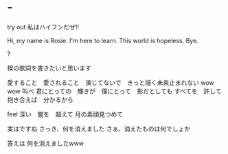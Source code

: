 # -
try out
私はハイフンだぜ!!

Hi, my name is Rosie. I'm here to learn. This world is hopeless. Bye.

?

楔の歌詞を書きたいと思います

愛すること　愛されること　演じてないで　きっと描く未来止まれない 
wow wow 叫べ
君にとっての　輝きが　僕にとって　影だとしても
すべてを　許して　抱き合えば　分かるから

feel 深い　闇を　超えて
月の素顔見つめて


実はですね
さっき、何を消えました
さぁ、消えたものは何でしょか


答えは
何を消えましたwww

